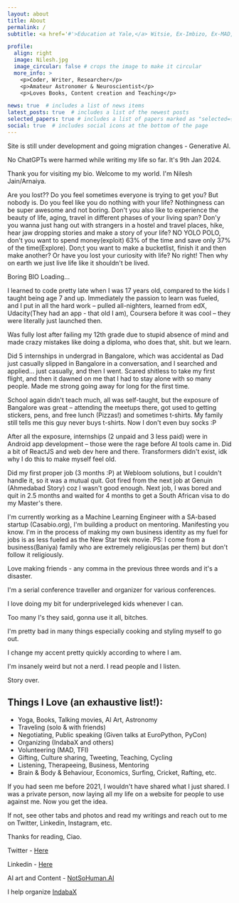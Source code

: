```yaml
---
layout: about
title: About 
permalink: /
subtitle: <a href='#'>Education at Yale,</a> Witsie, Ex-Imbizo, Ex-MAD, Ex-Your Etc.

profile:
  align: right
  image: Nilesh.jpg
  image_circular: false # crops the image to make it circular
  more_info: >
    <p>Coder, Writer, Researcher</p>
    <p>Amateur Astronomer & Neuroscientist</p>
    <p>Loves Books, Content creation and Teaching</p>

news: true  # includes a list of news items
latest_posts: true  # includes a list of the newest posts
selected_papers: true # includes a list of papers marked as "selected={true}"
social: true  # includes social icons at the bottom of the page
---
```

Site is still under development and going migration changes - Generative AI.

No ChatGPTs were harmed while writing my life so far. It's 9th Jan 2024.

Thank you for visiting my bio. Welcome to my world. I'm Nilesh Jain/Arnaiya.

Are you lost?? Do you feel sometimes everyone is trying to get you? But nobody is. 
Do you feel like you do nothing with your life? Nothingness can be super awesome and not boring. 
Don't you also like to experience the beauty of life, aging, travel in different phases of your living span? 
Don'y you wanna just hang out with strangers in a hostel and travel places, hike, hear jaw dropping stories and make a story of your life? NO YOLO POLO, don't you want to spend money(exploit) 63% of the time and save only 37% of the time(Explore). Don;t you want to make a bucketlist, finish it and then make another? Or have you lost your curiosity with life? No right! Then why on earth we just live life like it shouldn't be lived. 


Boring BIO Loading...

I learned to code pretty late when I was 17 years old, compared to the kids I taught being age 7 and up. Immediately the passion to learn was fueled, and I put in all the hard work – pulled all-nighters, learned from edX, Udacity(They had an app - that old I am), Coursera before it was cool – they were literally just launched then.

Was fully lost after failing my 12th grade due to stupid absence of mind and made crazy mistakes like doing a diploma, who does that, shit. but we learn.

Did 5 internships in undergrad in Bangalore, which was accidental as Dad just casually slipped in Bangalore in a conversation, and I searched and applied… just casually, and then I went. Scared shitless to take my first flight, and then it dawned on me that I had to stay alone with so many people. Made me strong going away for long for the first time.

School again didn't teach much, all was self-taught, but the exposure of Bangalore was great – attending the meetups there, got used to getting stickers, pens, and free lunch (Pizzas!) and sometimes t-shirts. My family still tells me this guy never buys t-shirts. Now I don't even buy socks :P

After all the exposure, internships (2 unpaid and 3 less paid) were in Android app development – those were the rage before AI tools came in. Did a bit of ReactJS and web dev here and there. Transformers didn't exist, idk why I do this to make myself feel old.

Did my first proper job (3 months :P) at Webloom solutions, but I couldn't handle it, so it was a mutual quit. Got fired from the next job at Genuin (Ahmedabad Story) coz I wasn't good enough. Next job, I was bored and quit in 2.5 months and waited for 4 months to get a South African visa to do my Master's there.

I'm currently working as a Machine Learning Engineer with a SA-based startup (Casabio.org), I'm building a product on mentoring. Manifesting you know. I'm in the process of making my own business identity as my fuel for jobs is as less fueled as the New Star trek movie. PS: I come from a business(Baniya) family who are extremely religious(as per them) but don't follow it religiously.

Love making friends - any comma in the previous three words and it's a disaster. 

I'm a serial conference traveller and organizer for various conferences. 

I love doing my bit for underpriveleged kids whenever I can. 

Too many I's they said, gonna use it all, bitches. 

I'm pretty bad in many things especially cooking and styling myself to go out. 

I change my accent pretty quickly according to where I am. 

I'm insanely weird but not a nerd. I read people and I listen.  

Story over.

## Things I Love (an exhaustive list!):

* Yoga, Books, Talking movies, AI Art, Astronomy
* Traveling (solo & with friends)
* Negotiating, Public speaking (Given talks at EuroPython, PyCon)
* Organizing (IndabaX and others)
* Volunteering (MAD, TFI)
* Gifting, Culture sharing, Tweeting, Teaching, Cycling
* Listening, Therapeeing, Business, Mentoring
* Brain & Body & Behaviour, Economics, Surfing, Cricket, Rafting, etc.

If you had seen me before 2021, I wouldn't have shared what I just shared. I was a private person, now laying all my life on a website for people to use against me. Now you get the idea.

If not, see other tabs and photos and read my writings and reach out to me on Twitter, Linkedin, Instagram, etc.

Thanks for reading, Ciao.

Twitter - <a href='https://twitter.com/nilesharnaiya'> Here </a>

Linkedin - <a href='https://linkedin.com/in/nilesharnaiya/'> Here </a>

AI art and Content - <a href='https://instagram.com/notsohuman.ai'> NotSoHuman.AI </a>

I help organize <a href='https://indabax.co.za/'> IndabaX </a>



